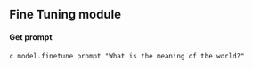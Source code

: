 ## Fine Tuning module

#### Get prompt
```
c model.finetune prompt "What is the meaning of the world?"
```
